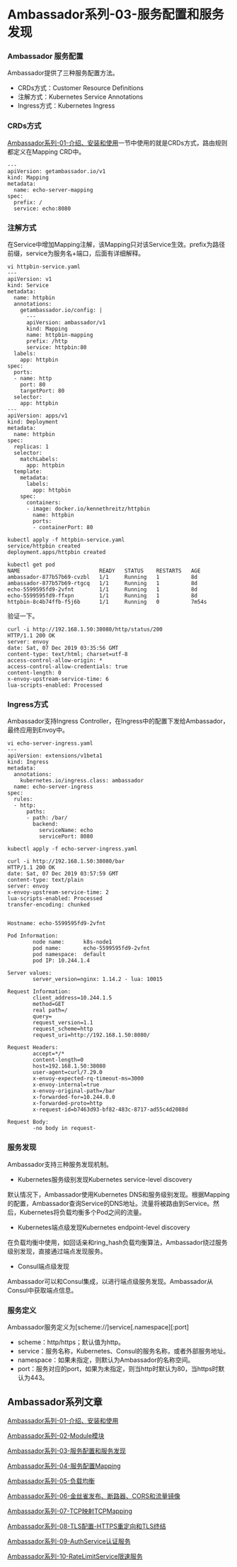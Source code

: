 # Ambassador系列-03-服务配置和服务发现

### Ambassador 服务配置

Ambassador提供了三种服务配置方法。

- CRDs方式：Customer Resource Definitions
- 注解方式：Kubernetes Service Annotations
- Ingress方式：Kubernetes Ingress

### CRDs方式

[Ambassador系列-01-介绍、安装和使用](01-introduction.md)一节中使用的就是CRDs方式，路由规则都定义在Mapping CRD中。

    ---
    apiVersion: getambassador.io/v1
    kind: Mapping
    metadata:
      name: echo-server-mapping
    spec:
      prefix: /
      service: echo:8080

### 注解方式

在Service中增加Mapping注解，该Mapping只对该Service生效。prefix为路径前缀，service为服务名+端口，后面有详细解释。

    vi httpbin-service.yaml
    ---
    apiVersion: v1
    kind: Service
    metadata:
      name: httpbin
      annotations:
        getambassador.io/config: |
          ---
          apiVersion: ambassador/v1
          kind: Mapping
          name: httpbin-mapping
          prefix: /http
          service: httpbin:80
      labels:
        app: httpbin
    spec:
      ports:
      - name: http
        port: 80
        targetPort: 80
      selector:
        app: httpbin
    ---
    apiVersion: apps/v1
    kind: Deployment
    metadata:
      name: httpbin
    spec:
      replicas: 1
      selector:
        matchLabels:
          app: httpbin
      template:
        metadata:
          labels:
            app: httpbin
        spec:
          containers:
          - image: docker.io/kennethreitz/httpbin
            name: httpbin
            ports:
            - containerPort: 80
    
    kubectl apply -f httpbin-service.yaml
    service/httpbin created
    deployment.apps/httpbin created
    
    kubectl get pod
    NAME                         READY   STATUS    RESTARTS   AGE
    ambassador-877b57b69-cvzbl   1/1     Running   1          8d
    ambassador-877b57b69-rtgcq   1/1     Running   1          8d
    echo-5599595fd9-2vfnt        1/1     Running   1          8d
    echo-5599595fd9-ffxpn        1/1     Running   1          8d
    httpbin-8c4b74ffb-f5j6b      1/1     Running   0          7m54s

验证一下。

    curl -i http://192.168.1.50:38080/http/status/200
    HTTP/1.1 200 OK
    server: envoy
    date: Sat, 07 Dec 2019 03:35:56 GMT
    content-type: text/html; charset=utf-8
    access-control-allow-origin: *
    access-control-allow-credentials: true
    content-length: 0
    x-envoy-upstream-service-time: 6
    lua-scripts-enabled: Processed

### Ingress方式

Ambassador支持Ingress Controller，在Ingress中的配置下发给Ambassador，最终应用到Envoy中。

    vi echo-server-ingress.yaml
    ---
    apiVersion: extensions/v1beta1
    kind: Ingress
    metadata:
      annotations:
        kubernetes.io/ingress.class: ambassador
      name: echo-server-ingress
    spec:
      rules:
      - http:
          paths:
          - path: /bar/
            backend:
              serviceName: echo
              servicePort: 8080
    
    kubectl apply -f echo-server-ingress.yaml
    
    curl -i http://192.168.1.50:38080/bar
    HTTP/1.1 200 OK
    date: Sat, 07 Dec 2019 03:57:59 GMT
    content-type: text/plain
    server: envoy
    x-envoy-upstream-service-time: 2
    lua-scripts-enabled: Processed
    transfer-encoding: chunked
    
    
    Hostname: echo-5599595fd9-2vfnt
    
    Pod Information:
            node name:      k8s-node1
            pod name:       echo-5599595fd9-2vfnt
            pod namespace:  default
            pod IP: 10.244.1.4
    
    Server values:
            server_version=nginx: 1.14.2 - lua: 10015
    
    Request Information:
            client_address=10.244.1.5
            method=GET
            real path=/
            query=
            request_version=1.1
            request_scheme=http
            request_uri=http://192.168.1.50:8080/
    
    Request Headers:
            accept=*/*
            content-length=0
            host=192.168.1.50:38080
            user-agent=curl/7.29.0
            x-envoy-expected-rq-timeout-ms=3000
            x-envoy-internal=true
            x-envoy-original-path=/bar
            x-forwarded-for=10.244.0.0
            x-forwarded-proto=http
            x-request-id=b7463d93-bf82-483c-8717-ad55c4d2088d
    
    Request Body:
            -no body in request-

### 服务发现

Ambassador支持三种服务发现机制。

- Kubernetes服务级别发现Kubernetes service-level discovery

默认情况下，Ambassador使用Kubernetes DNS和服务级别发现。根据Mapping的配置，Ambassador查询Service的DNS地址。流量将被路由到Service。然后，Kubernetes将负载均衡多个Pod之间的流量。

- Kubernetes端点级发现Kubernetes endpoint-level discovery

在负载均衡中使用，如回话亲和ring_hash负载均衡算法，Ambassador绕过服务级别发现，直接通过端点发现服务。

- Consul端点级发现

Ambassador可以和Consul集成，以进行端点级服务发现。Ambassador从Consul中获取端点信息。

### 服务定义

Ambassador服务定义为[scheme://]service[.namespace][:port]

- scheme：http/https；默认值为http。
- service：服务名称，Kubernetes、Consul的服务名称，或者外部服务地址。
- namespace：如果未指定，则默认为Ambassador的名称空间。
- port：服务对应的port，如果为未指定，则当http时默认为80，当https时默认为443。

## Ambassador系列文章

[Ambassador系列-01-介绍、安装和使用](01-installation-introduction.md)

[Ambassador系列-02-Module模块](02-module.md)

[Ambassador系列-03-服务配置和服务发现](03-service-configuration-discovery.md)

[Ambassador系列-04-服务配置Mapping](04-service-mapping.md)

[Ambassador系列-05-负载均衡](05-load-balance.md) 

[Ambassador系列-06-金丝雀发布、断路器、CORS和流量镜像](06-other-feature.md)

[Ambassador系列-07-TCP映射TCPMapping](07-tcpmapping.md)

[Ambassador系列-08-TLS配置-HTTPS重定向和TLS终结](08-tlscontext.md)

[Ambassador系列-09-AuthService认证服务](09-authservice.md)

[Ambassador系列-10-RateLimitService限速服务](10-ratelimitservice.md)